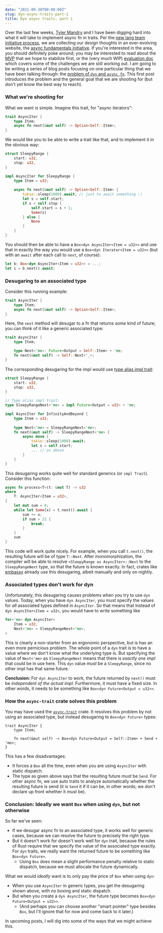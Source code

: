 ```yaml
---
date: "2021-09-30T00:00:00Z"
slug: dyn-async-traits-part-1
title: Dyn async traits, part 1
---
```

Over the last few weeks, [Tyler Mandry] and I have been digging hard into what it will take to implement async fn in traits. Per the [new lang team initiative process](https://lang-team.rust-lang.org/initiatives.html), we are collecting our design thoughts in an ever-evolving website, the [async fundamentals initiative](https://rust-lang.github.io/async-fundamentals-initiative/). If you're interested in the area, you should definitely poke around; you may be interested to read about the [MVP](https://rust-lang.github.io/async-fundamentals-initiative/roadmap/mvp.html) that we hope to stabilize first, or the (very much WIP) [evaluation doc](https://rust-lang.github.io/async-fundamentals-initiative/evaluation.html) which covers some of the challenges we are still working out. I am going to be writing a series of blog posts focusing on one particular thing that we have been talking through: the [problem of `dyn` and `async fn`](https://rust-lang.github.io/async-fundamentals-initiative/evaluation/challenges/dyn_traits.html). This first post introduces the problem and the general goal that we are shooting for (but don't yet know the best way to reach).

[Tyler Mandry]: https://github.com/tmandry/

### What we're shooting for

What we want is simple. Imagine this trait, for "async iterators":

```rust
trait AsyncIter {
    type Item;
    async fn next(&mut self) -> Option<Self::Item>;
}
```

We would like you to be able to write a trait like that, and to implement it in the obvious way:

```rust
struct SleepyRange {
    start: u32,
    stop: u32,
}

impl AsyncIter for SleepyRange {
    type Item = u32;
    
    async fn next(&mut self) -> Option<Self::Item> {
        tokio::sleep(1000).await; // just to await something :)
        let s = self.start;
        if s < self.stop {
            self.start = s + 1;
            Some(s)
        } else {
            None
        }
    }
}
```

You should then be able to have a `Box<dyn AsyncIter<Item = u32>>` and use that in exactly the way you would use a `Box<dyn Iterator<Item = u32>>` (but with an `await` after each call to `next`, of course):

```rust
let b: Box<dyn AsyncIter<Item = u32>> = ...;
let i = b.next().await;
```

### Desugaring to an associated type

Consider this running example:

```rust
trait AsyncIter {
    type Item;
    async fn next(&mut self) -> Option<Self::Item>;
}
```

Here, the `next` method will desugar to a fn that returns *some* kind of future; you can think of it like a generic associated type:

```rust
trait AsyncIter {
    type Item;

    type Next<'me>: Future<Output = Self::Item> + 'me;
    fn next(&mut self) -> Self::Next<'_>;
}
```

The corresponding desugaring for the impl would use [type alias impl trait][tait]:


[tait]: https://rust-lang.github.io/impl-trait-initiative/

```rust
struct SleepyRange {
    start: u32,
    stop: u32,
}

// Type alias impl trait:
type SleepyRangeNext<'me> = impl Future<Output = u32> + 'me;

impl AsyncIter for InfinityAndBeyond {
    type Item = u32;
    
    type Next<'me> = SleepyRangeNext<'me>;
    fn next(&mut self) -> SleepyRangeNext<'me> {
        async move {
            tokio::sleep(1000).await;
            let s = self.start;
            ... // as above
        }
    }
}
```

This desugaring works quite well for standard generics (or `impl Trait`). Consider this function:

```rust
async fn process<T>(t: &mut T) -> u32
where
    T: AsyncIter<Item = u32>,
{
    let mut sum = 0;
    while let Some(x) = t.next().await {
        sum += x;
        if sum > 22 {
            break;
        }
    }
    sum
}
```

This code will work quite nicely. For example, when you call `t.next()`, the resulting future will be of type `T::Next`. After monomorphization, the compiler will be able to resolve `<SleepyRange as AsyncIter>::Next` to the `SleepyRangeNext` type, so that the future is known exactly. In fact, crates like [embassy](https://github.com/akiles/embassy) already use this desugaring, albeit manually and only on nightly.

### Associated types don't work for dyn

Unfortunately, this desugaring causes problems when you try to use `dyn` values. Today, when you have `dyn AsyncIter`, you must specify the values for *all* associated types defined in `AsyncIter`. So that means that instead of `dyn AsyncIter<Item = u32>`, you would have to write something like

```rust
for<'me> dyn AsyncIter<
    Item = u32, 
    Next<'me> = SleepyRangeNext<'me>,
>
```

This is clearly a non-starter from an ergonomic perspective, but is has an even more pernicious problem. The whole point of a `dyn` trait is to have a value where we don't know what the underlying type is. But specifying the value of `Next<'me>` as `SleepyRangeNext` means that there is *exactly one impl* that could be in use here. This `dyn` value *must* be a `SleepyRange`, since no other impl has that same future. 

**Conclusion:** For `dyn AsyncIter` to work, the future returned by `next()` must be *independent of the actual impl*. Furthermore, it must have a fixed size. In other words, it needs to be something like `Box<dyn Future<Output = u32>>`.

### How the `async-trait` crate solves this problem

You may have used the [`async-trait`] crate. It resolves this problem by not using an associated type, but instead desugaring to `Box<dyn Future>` types:

[`async-trait`]: https://crates.io/crates/async-trait

```rust=
trait AsyncIter {
    type Item;

    fn next(&mut self) -> Box<dyn Future<Output = Self::Item> + Send + 'me>;
}
```

This has a few disadvantages:

* It forces a `Box` all the time, even when you are using `AsyncIter` with static dispatch.
* The type as given above says that the resulting future *must* be `Send`. For other async fn, we use auto traits to analyze automatically whether the resulting future is send (it is `Send` it if it can be, in other words; we don't declare up front whether it *must* be).

### Conclusion: Ideally we want `Box` when using `dyn`, but not otherwise

So far we've seen:

* If we desugar async fn to an associated type, it works well for generic cases, because we can resolve the future to precisely the right type.
* But it doesn't work for doesn't work well for `dyn` trait, because the rules of Rust require that we specify the value of the associated type exactly. For `dyn` traits, we really want the returned future to be something like `Box<dyn Future>`.
    * Using `Box` does mean a slight performance penalty relative to static dispatch, because we must allocate the future dynamically.

What we would *ideally* want is to only pay the price of `Box` when using `dyn`:

* When you use `AsyncIter` in generic types, you get the desugaring shown above, with no boxing and static dispatch.
* But when you create a `dyn AsyncIter`, the future type becomes `Box<dyn Future<Output = u32>>`.
    * (And perhaps you can choose another "smart pointer" type besides `Box`, but I'll ignore that for now and come back to it later.)

In upcoming posts, I will dig into some of the ways that we might achieve this.
